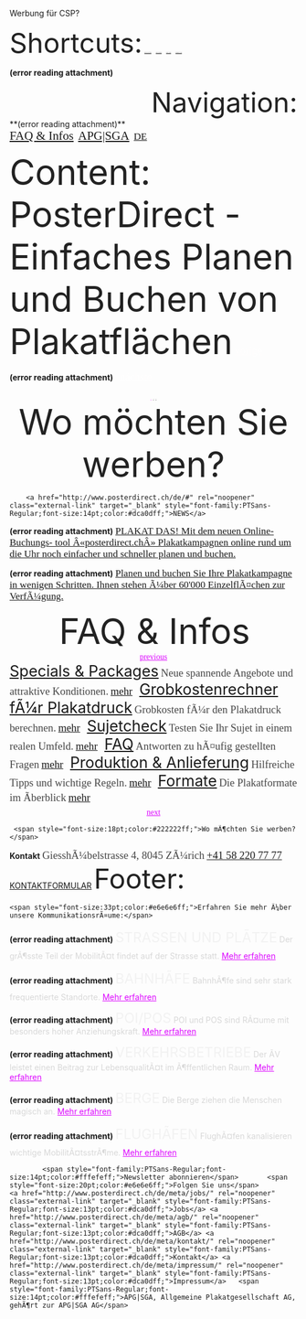<span style="color:#000ff;">Werbung für CSP?</span>


<span style="font-size:36pt;color:#222222ff;">Shortcuts:</span>
		<a href="http://www.posterdirect.ch/" rel="noopener" class="external-link" target="_blank" style="font-family:PTSans-Regular;font-size:1pt;color:#dca0dff;">zurück an den Anfrang</a> 
		<a href="http://www.posterdirect.ch/de/#navigation" rel="noopener" class="external-link" target="_blank" style="font-family:PTSans-Regular;font-size:1pt;color:#dca0dff;">Jump to navigation</a> 
		<a href="http://www.posterdirect.ch/de/#content" rel="noopener" class="external-link" target="_blank" style="font-family:PTSans-Regular;font-size:1pt;color:#dca0dff;">Jump to content</a> 
		<a href="http://www.posterdirect.ch/de/#footer" rel="noopener" class="external-link" target="_blank" style="font-family:PTSans-Regular;font-size:1pt;color:#dca0dff;">Kontaktieren Sie uns</a> 

 **(error reading attachment)**
 

<p style="text-align:right;margin:0"><span style="font-size:36pt;color:#222222ff;">Navigation:</span>
</p>
 **(error reading attachment)**


<p style="text-align:center;margin:0">

</p>
		<a href="http://www.posterdirect.ch/de/faq-infos/" rel="noopener" class="external-link" target="_blank" style="font-family:PTSans-Regular;font-size:16pt;color:#dca0dff;">FAQ & Infos</a> 
		<a href="http://www.posterdirect.ch/de/apgsga/" rel="noopener" class="external-link" target="_blank" style="font-family:PTSans-Regular;font-size:16pt;color:#dca0dff;">APG|SGA</a> 
		<a href="http://www.posterdirect.ch/de/" rel="noopener" class="external-link" target="_blank" style="font-family:PTSans-Regular;font-size:13pt;color:#dca0dff;">DE</a> 

<p style="text-align:right;margin:0">
</p>


<span style="font-size:46pt;color:#222222ff;">Content: PosterDirect - Einfaches Planen und Buchen von Plakatflächen</span>
<a href="http://www.posterdirect.ch/de/#vorige" rel="noopener" class="external-link" target="_blank" style="font-family:PTSans-Regular;font-size:14pt;color:#fffefeff;">vorige</a>
		
 **(error reading attachment)**
  
<a href="http://www.posterdirect.ch/de/#n%C3%A4chste" rel="noopener" class="external-link" target="_blank" style="font-family:PTSans-Regular;font-size:14pt;color:#fffefeff;">nächste</a>

<p style="text-align:center;margin:0"><a href="http://www.posterdirect.ch/de/#1" rel="noopener" class="external-link" target="_blank" style="font-family:PTSans-Regular;font-size:1pt;color:#dc05ff;">1</a> <a href="http://www.posterdirect.ch/de/#2" rel="noopener" class="external-link" target="_blank" style="font-family:PTSans-Regular;font-size:1pt;color:#dca0dff;">2</a> <a href="http://www.posterdirect.ch/de/#3" rel="noopener" class="external-link" target="_blank" style="font-family:PTSans-Regular;font-size:1pt;color:#dca0dff;">3</a> 
</p>


<p style="text-align:center;margin:0">
</p>



<p style="text-align:center;margin:0"> 
<span style="font-size:46pt;color:#222222ff;">Wo möchten Sie werben?</span>


   


</p>




		<a href="http://www.posterdirect.ch/de/#" rel="noopener" class="external-link" target="_blank" style="font-family:PTSans-Regular;font-size:14pt;color:#dca0dff;">NEWS</a> 
		
		
 **(error reading attachment)**
 <a href="http://www.posterdirect.ch/de/meta/news/2015/04/27/df/" rel="noopener" class="external-link" target="_blank" style="font-family:PTSans-Regular;font-size:13pt;color:#dca0dff;">PLAKAT DAS! Mit dem neuen Online-Buchungs- tool Â«posterdirect.chÂ» Plakatkampagnen online rund um die Uhr noch einfacher und schneller planen und buchen.</a>   
		
 **(error reading attachment)**
 <a href="https://booking.posterdirect.ch/de" rel="noopener" class="external-link" target="_blank" style="font-family:PTSans-Regular;font-size:13pt;color:#dca0dff;">Planen und buchen Sie Ihre Plakatkampagne in wenigen Schritten. Ihnen stehen Ã¼ber 60'000 EinzelflÃ¤chen zur VerfÃ¼gung.</a>   
		




<p style="text-align:center;margin:0"> <span style="font-size:46pt;color:#222222ff;">FAQ & Infos</span>
</p>



<p style="text-align:center;margin:0">
<a href="http://www.posterdirect.ch/de/#previous" rel="noopener" class="external-link" target="_blank" style="font-family:PTSans-Regular;color:#dc05ff;">previous</a>
</p>
					<a href="http://www.posterdirect.ch/de/faq-infos/specials-packages/" rel="noopener" class="external-link" target="_blank" style="font-size:20pt;color:#dca0dff;">Specials & Packages</a> <span style="font-family:PTSans-Regular;font-size:14pt;color:#464646ff;">Neue spannende Angebote und attraktive Konditionen.</span> <a href="http://www.posterdirect.ch/de/faq-infos/specials-packages/" rel="noopener" class="external-link" target="_blank" style="font-family:PTSans-Regular;font-size:14pt;color:#dca0dff;">mehr</a>  
					<a href="http://production-calculator.apgsga.ch/" rel="noopener" class="external-link" target="_blank" style="font-size:20pt;color:#dca0dff;">Grobkostenrechner fÃ¼r Plakatdruck</a> <span style="font-family:PTSans-Regular;font-size:14pt;color:#464646ff;">Grobkosten fÃ¼r den Plakatdruck berechnen.</span> <a href="http://production-calculator.apgsga.ch/" rel="noopener" class="external-link" target="_blank" style="font-family:PTSans-Regular;font-size:14pt;color:#dca0dff;">mehr</a>  
					<a href="http://www.posterdirect.ch/de/faq-infos/sujetcheck/" rel="noopener" class="external-link" target="_blank" style="font-size:20pt;color:#dca0dff;">Sujetcheck</a> <span style="font-family:PTSans-Regular;font-size:14pt;color:#464646ff;">Testen Sie Ihr Sujet in einem realen Umfeld.</span> <a href="http://www.posterdirect.ch/de/faq-infos/sujetcheck/" rel="noopener" class="external-link" target="_blank" style="font-family:PTSans-Regular;font-size:14pt;color:#dca0dff;">mehr</a>  
					<a href="http://www.posterdirect.ch/de/faq-infos/faq/" rel="noopener" class="external-link" target="_blank" style="font-size:20pt;color:#dca0dff;">FAQ</a> <span style="font-family:PTSans-Regular;font-size:14pt;color:#464646ff;">Antworten zu hÃ¤ufig gestellten Fragen</span> <a href="http://www.posterdirect.ch/de/faq-infos/faq/" rel="noopener" class="external-link" target="_blank" style="font-family:PTSans-Regular;font-size:14pt;color:#dca0dff;">mehr</a>  
					<a href="http://www.posterdirect.ch/de/faq-infos/produktion-anlieferung/" rel="noopener" class="external-link" target="_blank" style="font-size:20pt;color:#dca0dff;">Produktion & Anlieferung</a> <span style="font-family:PTSans-Regular;font-size:14pt;color:#464646ff;">Hilfreiche Tipps und wichtige Regeln.</span> <a href="http://www.posterdirect.ch/de/faq-infos/produktion-anlieferung/" rel="noopener" class="external-link" target="_blank" style="font-family:PTSans-Regular;font-size:14pt;color:#dca0dff;">mehr</a>  
					<a href="http://www.posterdirect.ch/de/faq-infos/formate/" rel="noopener" class="external-link" target="_blank" style="font-size:20pt;color:#dca0dff;">Formate</a> <span style="font-family:PTSans-Regular;font-size:14pt;color:#464646ff;">Die Plakatformate im Ãberblick</span> <a href="http://www.posterdirect.ch/de/faq-infos/formate/" rel="noopener" class="external-link" target="_blank" style="font-family:PTSans-Regular;font-size:14pt;color:#dca0dff;">mehr</a>  

<p style="text-align:center;margin:0"><a href="http://www.posterdirect.ch/de/#next" rel="noopener" class="external-link" target="_blank" style="font-family:PTSans-Regular;color:#dc05ff;">next</a>
</p>
	
	 <span style="font-size:18pt;color:#222222ff;">Wo mÃ¶chten Sie werben?</span> 		   		 
<span style="color:#222222ff;"><b>Kontakt</b></span>	<span style="font-family:PTSans-Regular;font-size:14pt;color:#464646ff;">GiesshÃ¼belstrasse 4, 8045 ZÃ¼rich</span> <a href="tel://+41%20058%20220%2070%2000" rel="noopener" class="external-link" target="_blank" style="font-family:PTSans-Regular;font-size:14pt;color:#dca0dff;">+41 58 220 77 77</a>   <a href="http://www.posterdirect.ch/de/apgsga/kontaktformular/" rel="noopener" class="external-link" target="_blank" style="color:#dca0dff;">KONTAKTFORMULAR</a>
 			<span style="font-size:36pt;color:#222222ff;">Footer:</span>	

  	<span style="font-size:33pt;color:#e6e6e6ff;">Erfahren Sie mehr Ã¼ber unsere KommunikationsrÃ¤ume:</span>	
	
 **(error reading attachment)**
 	<span style="font-size:18pt;color:#f2f2f2ff;">STRASSEN UND PLÃTZE</span>	<span style="color:#d8d8d8ff;">Der grÃ¶sste Teil der MobilitÃ¤t findet auf der Strasse statt.</span>
<a href="http://www.apgsga.ch/de/kommunikationsraume/strassen-und-plaetze/" rel="noopener" class="external-link" target="_blank" style="color:#dc05ff;">Mehr erfahren</a> 	
	
 **(error reading attachment)**
 	<span style="font-size:18pt;color:#f2f2f2ff;">BAHNHÃFE</span>	<span style="color:#d8d8d8ff;">BahnhÃ¶fe sind sehr stark frequentierte Standorte.</span>
<a href="http://www.apgsga.ch/de/kommunikationsraume/bahnhofe/" rel="noopener" class="external-link" target="_blank" style="color:#dc05ff;">Mehr erfahren</a> 	
	
 **(error reading attachment)**
 	<span style="font-size:18pt;color:#f2f2f2ff;">POI/POS</span>	<span style="color:#d8d8d8ff;">POI und POS sind RÃ¤ume mit besonders hoher Anziehungskraft.</span>
<a href="http://www.apgsga.ch/de/kommunikationsraume/poi-pos/" rel="noopener" class="external-link" target="_blank" style="color:#dc05ff;">Mehr erfahren</a> 	
	
 **(error reading attachment)**
 	<span style="font-size:18pt;color:#f2f2f2ff;">VERKEHRSBETRIEBE</span>	<span style="color:#d8d8d8ff;">Der ÃV leistet einen Beitrag zur LebensqualitÃ¤t im Ã¶ffentlichen Raum.</span>
<a href="http://www.apgsga.ch/de/kommunikationsraume/verkehrsbetriebe/" rel="noopener" class="external-link" target="_blank" style="color:#dc05ff;">Mehr erfahren</a> 	
	
 **(error reading attachment)**
 	<span style="font-size:18pt;color:#f2f2f2ff;">BERGE</span>	<span style="color:#d8d8d8ff;">Die Berge ziehen die Menschen magisch an.</span>
<a href="http://www.apgsga.ch/de/kommunikationsraume/berge/" rel="noopener" class="external-link" target="_blank" style="color:#dc05ff;">Mehr erfahren</a> 	
	
 **(error reading attachment)**
 	<span style="font-size:18pt;color:#f2f2f2ff;">FLUGHÃFEN</span>	<span style="color:#d8d8d8ff;">FlughÃ¤fen kanalisieren wichtige MobilitÃ¤tsstrÃ¶me.</span>
<a href="http://www.apgsga.ch/de/kommunikationsraume/flughafen/" rel="noopener" class="external-link" target="_blank" style="color:#dc05ff;">Mehr erfahren</a> 	

			<span style="font-family:PTSans-Regular;font-size:14pt;color:#fffefeff;">Newsletter abonnieren</span>		<span style="font-size:20pt;color:#e6e6e6ff;">Folgen Sie uns</span>					<a href="http://www.posterdirect.ch/de/meta/jobs/" rel="noopener" class="external-link" target="_blank" style="font-family:PTSans-Regular;font-size:13pt;color:#dca0dff;">Jobs</a> <a href="http://www.posterdirect.ch/de/meta/agb/" rel="noopener" class="external-link" target="_blank" style="font-family:PTSans-Regular;font-size:13pt;color:#dca0dff;">AGB</a> <a href="http://www.posterdirect.ch/de/meta/kontakt/" rel="noopener" class="external-link" target="_blank" style="font-family:PTSans-Regular;font-size:13pt;color:#dca0dff;">Kontakt</a> <a href="http://www.posterdirect.ch/de/meta/impressum/" rel="noopener" class="external-link" target="_blank" style="font-family:PTSans-Regular;font-size:13pt;color:#dca0dff;">Impressum</a> 	<span style="font-family:PTSans-Regular;font-size:14pt;color:#fffefeff;">APG|SGA, Allgemeine Plakatgesellschaft AG, gehÃ¶rt zur APG|SGA AG</span>